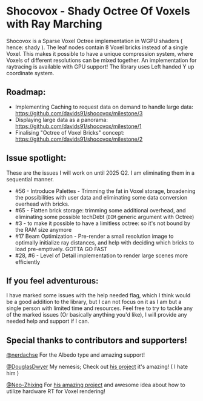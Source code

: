 # Shocovox - Shady Octree Of Voxels with Ray Marching
Shocovox is a Sparse Voxel Octree implementation in WGPU shaders ( hence: shady ).
The leaf nodes contain 8 Voxel bricks instead of a single Voxel. This makes it possible to have a unique compression system, where Voxels of different resolutions can be mixed together.
An implementation for raytracing is available with GPU support!
The library uses Left handed Y up coordinate system.

Roadmap:
-
- Implementing Caching to request data on demand to handle large data: https://github.com/davids91/shocovox/milestone/3
- Displaying large data as a panorama: https://github.com/davids91/shocovox/milestone/1
- Finalising "Octree of Voxel Bricks" concept: https://github.com/davids91/shocovox/milestone/2

Issue spotlight: 
-
These are the issues I will work on until 2025 Q2. I am eliminating them in a sequential manner.
- #56 - Introduce Palettes - Trimming the fat in Voxel storage, broadening the possibilities with user data and eliminating some data conversion overhead with bricks.
- #65 - Flatten brick storage: trimming some additional overhead, and eliminating some possible techDebt (`DIM` generic argument with Octree)
- #3 - to make it possible to have a limitless octree: so it's not bound by the RAM size anymore
- #17 Beam Optimization - Pre-render a small resolution image to optimally initialize ray distances, and help with deciding which bricks to load pre-emptively. GOTTA GO FAST
- #28, #6 - Level of Detail implementation to render large scenes more efficiently

If you feel adventurous:
-

I have marked some issues with the help needed flag, which I think would be a good addition to the library, but I can not focus on it as I am but a single person with limited time and resources. Feel free to try to tackle any of the marked issues (Or basically anything you'd like), I will provide any needed help and support if I can. 

Special thanks to contributors and supporters!
-

[@nerdachse](https://github.com/nerdachse) For the Albedo type and amazing support!

[@DouglasDwyer](https://github.com/DouglasDwyer) My nemesis; Check out [his project](https://github.com/DouglasDwyer/octo-release) it's amazing! ( I hate him )

[@Neo-Zhixing](https://github.com/Neo-Zhixing) For [his amazing project](https://github.com/dust-engine) and awesome idea about how to utilize hardware RT for Voxel rendering!
